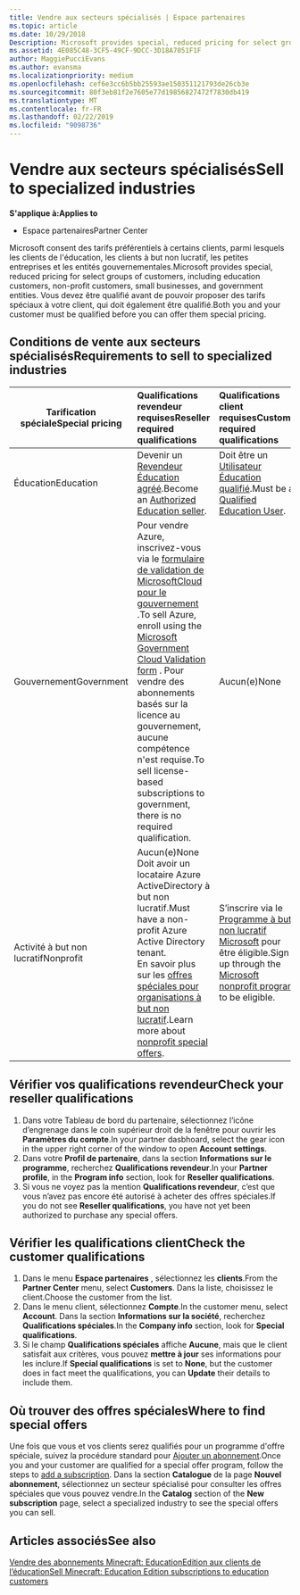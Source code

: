 ```yaml
---
title: Vendre aux secteurs spécialisés | Espace partenaires
ms.topic: article
ms.date: 10/29/2018
Description: Microsoft provides special, reduced pricing for select groups of customers, including education customers, non-profit customers, and government users.
ms.assetid: 4E085C48-3CF5-49CF-9DCC-3D18A7051F1F
author: MaggiePucciEvans
ms.author: evansma
ms.localizationpriority: medium
ms.openlocfilehash: cef6e3cc6b5bb25593ae150351121793de26cb3e
ms.sourcegitcommit: 80f3eb81f2e7605e77d19856827472f7830db419
ms.translationtype: MT
ms.contentlocale: fr-FR
ms.lasthandoff: 02/22/2019
ms.locfileid: "9098736"
---
```

# <a name="sell-to-specialized-industries"></a><span data-ttu-id="e16f9-102">Vendre aux secteurs spécialisés</span><span class="sxs-lookup"><span data-stu-id="e16f9-102">Sell to specialized industries</span></span>

**<span data-ttu-id="e16f9-103">S'applique à:</span><span class="sxs-lookup"><span data-stu-id="e16f9-103">Applies to</span></span>**

-  <span data-ttu-id="e16f9-104">Espace partenaires</span><span class="sxs-lookup"><span data-stu-id="e16f9-104">Partner Center</span></span>

<span data-ttu-id="e16f9-105">Microsoft consent des tarifs préférentiels à certains clients, parmi lesquels les clients de l'éducation, les clients à but non lucratif, les petites entreprises et les entités gouvernementales.</span><span class="sxs-lookup"><span data-stu-id="e16f9-105">Microsoft provides special, reduced pricing for select groups of customers, including education customers, non-profit customers, small businesses, and government entities.</span></span> <span data-ttu-id="e16f9-106">Vous devez être qualifié avant de pouvoir proposer des tarifs spéciaux à votre client, qui doit également être qualifié.</span><span class="sxs-lookup"><span data-stu-id="e16f9-106">Both you and your customer must be qualified before you can offer them special pricing.</span></span> 

## <a name="requirements-to-sell-to-specialized-industries"></a><span data-ttu-id="e16f9-107">Conditions de vente aux secteurs spécialisés</span><span class="sxs-lookup"><span data-stu-id="e16f9-107">Requirements to sell to specialized industries</span></span>

|**<span data-ttu-id="e16f9-108">Tarification spéciale</span><span class="sxs-lookup"><span data-stu-id="e16f9-108">Special pricing</span></span>**   |**<span data-ttu-id="e16f9-109">Qualifications revendeur requises</span><span class="sxs-lookup"><span data-stu-id="e16f9-109">Reseller required qualifications</span></span>**   |**<span data-ttu-id="e16f9-110">Qualifications client requises</span><span class="sxs-lookup"><span data-stu-id="e16f9-110">Customer required qualifications</span></span>**   |
|----------------------------|:---------------------------------|:------------------------------------------|
|<span data-ttu-id="e16f9-111">Éducation</span><span class="sxs-lookup"><span data-stu-id="e16f9-111">Education</span></span>   |<span data-ttu-id="e16f9-112">Devenir un [Revendeur Éducation agréé](https://www.mepn.com).</span><span class="sxs-lookup"><span data-stu-id="e16f9-112">Become an [Authorized Education seller](https://www.mepn.com).</span></span>   | <span data-ttu-id="e16f9-113">Doit être un [Utilisateur Éducation qualifié](https://www.microsoftvolumelicensing.com/DocumentSearch.aspx?Mode=3&DocumentTypeId=7).</span><span class="sxs-lookup"><span data-stu-id="e16f9-113">Must be a [Qualified Education User](https://www.microsoftvolumelicensing.com/DocumentSearch.aspx?Mode=3&DocumentTypeId=7).</span></span>   |
|<span data-ttu-id="e16f9-114">Gouvernement</span><span class="sxs-lookup"><span data-stu-id="e16f9-114">Government</span></span>   |<span data-ttu-id="e16f9-115">Pour vendre Azure, inscrivez-vous via le [formulaire de validation de MicrosoftCloud pour le gouvernement](https://azuregov.microsoft.com/csp) .</span><span class="sxs-lookup"><span data-stu-id="e16f9-115">To sell Azure, enroll using the [Microsoft Government Cloud Validation form](https://azuregov.microsoft.com/csp) .</span></span> <span data-ttu-id="e16f9-116">Pour vendre des abonnements basés sur la licence au gouvernement, aucune compétence n'est requise.</span><span class="sxs-lookup"><span data-stu-id="e16f9-116">To sell license-based subscriptions to government, there is no required qualification.</span></span>|   <span data-ttu-id="e16f9-117">Aucun(e)</span><span class="sxs-lookup"><span data-stu-id="e16f9-117">None</span></span>|
|<span data-ttu-id="e16f9-118">Activité à but non lucratif</span><span class="sxs-lookup"><span data-stu-id="e16f9-118">Nonprofit</span></span>  |<span data-ttu-id="e16f9-119">Aucun(e)</span><span class="sxs-lookup"><span data-stu-id="e16f9-119">None</span></span><br><span data-ttu-id="e16f9-120">Doit avoir un locataire Azure ActiveDirectory à but non lucratif.</span><span class="sxs-lookup"><span data-stu-id="e16f9-120">Must have a non-profit Azure Active Directory tenant.</span></span><br><span data-ttu-id="e16f9-121">En savoir plus sur les [offres spéciales pour organisations à but non lucratif](https://assetsprod.microsoft.com/mpn/en-us/nonprofit-skus-in-csp-faq.pdf).</span><span class="sxs-lookup"><span data-stu-id="e16f9-121">Learn more about [nonprofit special offers](https://assetsprod.microsoft.com/mpn/en-us/nonprofit-skus-in-csp-faq.pdf).</span></span>   |<span data-ttu-id="e16f9-122">S’inscrire via le [Programme à but non lucratif Microsoft](https://nonprofit.microsoft.com/#/register) pour être éligible.</span><span class="sxs-lookup"><span data-stu-id="e16f9-122">Sign up through the [Microsoft nonprofit program](https://nonprofit.microsoft.com/#/register) to be eligible.</span></span>   |


## <a name="check-your-reseller-qualifications"></a><span data-ttu-id="e16f9-123">Vérifier vos qualifications revendeur</span><span class="sxs-lookup"><span data-stu-id="e16f9-123">Check your reseller qualifications</span></span>

1.  <span data-ttu-id="e16f9-124">Dans votre Tableau de bord du partenaire, sélectionnez l’icône d’engrenage dans le coin supérieur droit de la fenêtre pour ouvrir les **Paramètres du compte**.</span><span class="sxs-lookup"><span data-stu-id="e16f9-124">In your partner dasbhoard, select the gear icon in the upper right corner of the window to open **Account settings**.</span></span>
2.  <span data-ttu-id="e16f9-125">Dans votre **Profil de partenaire**, dans la section **Informations sur le programme**, recherchez **Qualifications revendeur**.</span><span class="sxs-lookup"><span data-stu-id="e16f9-125">In your **Partner profile**, in the **Program info** section, look for **Reseller qualifications**.</span></span>
3.  <span data-ttu-id="e16f9-126">Si vous ne voyez pas la mention **Qualifications revendeur**, c’est que vous n’avez pas encore été autorisé à acheter des offres spéciales.</span><span class="sxs-lookup"><span data-stu-id="e16f9-126">If you do not see **Reseller qualifications**, you have not yet been authorized to purchase any special offers.</span></span>

## <a name="check-the-customer-qualifications"></a><span data-ttu-id="e16f9-127">Vérifier les qualifications client</span><span class="sxs-lookup"><span data-stu-id="e16f9-127">Check the customer qualifications</span></span>

1.  <span data-ttu-id="e16f9-128">Dans le menu **Espace partenaires** , sélectionnez les **clients**.</span><span class="sxs-lookup"><span data-stu-id="e16f9-128">From the **Partner Center** menu, select **Customers**.</span></span> <span data-ttu-id="e16f9-129">Dans la liste, choisissez le client.</span><span class="sxs-lookup"><span data-stu-id="e16f9-129">Choose the customer from the list.</span></span>
2.  <span data-ttu-id="e16f9-130">Dans le menu client, sélectionnez **Compte**.</span><span class="sxs-lookup"><span data-stu-id="e16f9-130">In the customer menu, select **Account**.</span></span> <span data-ttu-id="e16f9-131">Dans la section **Informations sur la société**, recherchez **Qualifications spéciales**.</span><span class="sxs-lookup"><span data-stu-id="e16f9-131">In the **Company info** section, look for **Special qualifications**.</span></span>
3.  <span data-ttu-id="e16f9-132">Si le champ **Qualifications spéciales** affiche **Aucune**, mais que le client satisfait aux critères, vous pouvez **mettre à jour** ses informations pour les inclure.</span><span class="sxs-lookup"><span data-stu-id="e16f9-132">If **Special qualifications** is set to **None**, but the customer does in fact meet the qualifications, you can **Update** their details to include them.</span></span>

## <a name="where-to-find-special-offers"></a><span data-ttu-id="e16f9-133">Où trouver des offres spéciales</span><span class="sxs-lookup"><span data-stu-id="e16f9-133">Where to find special offers</span></span>

<span data-ttu-id="e16f9-134">Une fois que vous et vos clients serez qualifiés pour un programme d'offre spéciale, suivez la procédure standard pour [Ajouter un abonnement](create-a-new-subscription.md).</span><span class="sxs-lookup"><span data-stu-id="e16f9-134">Once you and your customer are qualified for a special offer program, follow the steps to [add a subscription](create-a-new-subscription.md).</span></span> <span data-ttu-id="e16f9-135">Dans la section **Catalogue** de la page **Nouvel abonnement**, sélectionnez un secteur spécialisé pour consulter les offres spéciales que vous pouvez vendre.</span><span class="sxs-lookup"><span data-stu-id="e16f9-135">In the **Catalog** section of the **New subscription** page, select a specialized industry to see the special offers you can sell.</span></span>

## <a name="see-also"></a><span data-ttu-id="e16f9-136">Articles associés</span><span class="sxs-lookup"><span data-stu-id="e16f9-136">See also</span></span>

[<span data-ttu-id="e16f9-137">Vendre des abonnements Minecraft: EducationEdition aux clients de l’éducation</span><span class="sxs-lookup"><span data-stu-id="e16f9-137">Sell Minecraft: Education Edition subscriptions to education customers</span></span>](minecraft-subscriptions.md)


 

 

 



